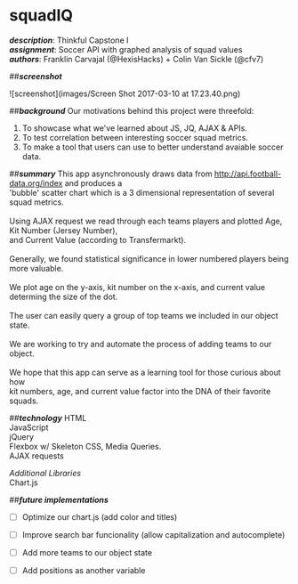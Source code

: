 # squadIQ <br>
***description***: Thinkful Capstone I<br>
***assignment***: Soccer API with graphed analysis of squad values <br>
***authors***: Franklin Carvajal (@HexisHacks) + Colin Van Sickle (@cfv7)<br>

##***screenshot***

![screenshot](images/Screen Shot 2017-03-10 at 17.23.40.png)

##***background***
Our motivations behind this project were threefold:
		
1) To showcase what we've learned about JS, JQ, AJAX & APIs.
2) To test correlation between interesting soccer squad metrics.
3) To make a tool that users can use to better understand avaiable soccer data.

##***summary***
This app asynchronously draws data from http://api.football-data.org/index and produces a  <br>
'bubble' scatter chart which is a 3 dimensional representation of several squad metrics. <br>
<br>
Using AJAX request we read through each teams players and plotted Age, Kit Number (Jersey Number),  <br>
and Current Value (according to Transfermarkt).<br>
<br>
Generally, we found statistical significance in lower numbered players being more valuable. <br>
<br>
We plot age on the y-axis, kit number on the x-axis, and current value determing the size of the dot.<br>
<br>
The user can easily query a group of top teams we included in our object state. <br>
<br>
We are working to try and automate the process of adding teams to our object. <br>
<br>
We hope that this app can serve as a learning tool for those curious about how <br>
kit numbers, age, and current value factor into the DNA of their favorite squads. <br>

##***technology***
HTML<br>
JavaScript<br>
jQuery<br>
Flexbox w/ Skeleton CSS, Media Queries.<br>
AJAX requests<br>

*Additional Libraries*<br>
Chart.js<br>

##***future implementations***
		
- [ ] Optimize our chart.js (add color and titles)
- [ ] Improve search bar funcionality (allow capitalization and autocomplete)
- [ ] Add more teams to our object state
- [ ] Add positions as another variable


